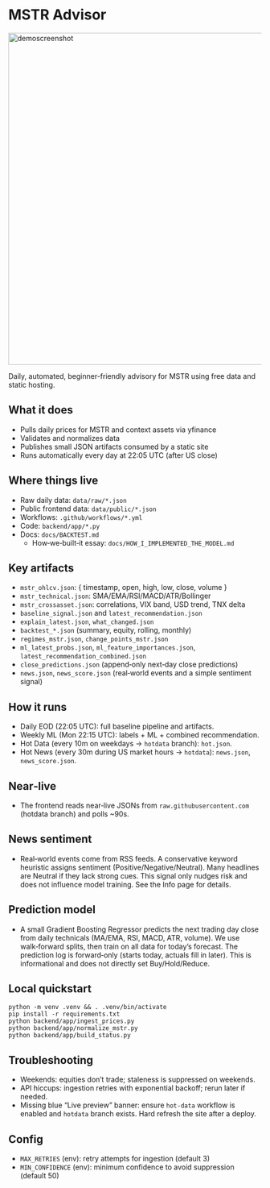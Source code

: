 MSTR Advisor
=========================
<img width="752" height="659" alt="demoscreenshot" src="https://github.com/user-attachments/assets/f2db8812-c189-4138-bf0b-7501df17196f" />

Daily, automated, beginner-friendly advisory for MSTR using free data and static hosting.

What it does
------------
- Pulls daily prices for MSTR and context assets via yfinance
- Validates and normalizes data
- Publishes small JSON artifacts consumed by a static site
- Runs automatically every day at 22:05 UTC (after US close)

Where things live
-----------------
- Raw daily data: `data/raw/*.json`
- Public frontend data: `data/public/*.json`
- Workflows: `.github/workflows/*.yml`
- Code: `backend/app/*.py`
- Docs: `docs/BACKTEST.md`
  - How‑we‑built‑it essay: `docs/HOW_I_IMPLEMENTED_THE_MODEL.md`

Key artifacts
-------------
- `mstr_ohlcv.json`: { timestamp, open, high, low, close, volume }
- `mstr_technical.json`: SMA/EMA/RSI/MACD/ATR/Bollinger
- `mstr_crossasset.json`: correlations, VIX band, USD trend, TNX delta
- `baseline_signal.json` and `latest_recommendation.json`
- `explain_latest.json`, `what_changed.json`
- `backtest_*.json` (summary, equity, rolling, monthly)
- `regimes_mstr.json`, `change_points_mstr.json`
- `ml_latest_probs.json`, `ml_feature_importances.json`, `latest_recommendation_combined.json`
- `close_predictions.json` (append‑only next‑day close predictions)
- `news.json`, `news_score.json` (real‑world events and a simple sentiment signal)

How it runs
-----------
- Daily EOD (22:05 UTC): full baseline pipeline and artifacts.
- Weekly ML (Mon 22:15 UTC): labels + ML + combined recommendation.
- Hot Data (every 10m on weekdays → `hotdata` branch): `hot.json`.
- Hot News (every 30m during US market hours → `hotdata`): `news.json`, `news_score.json`.

Near‑live
---------
- The frontend reads near‑live JSONs from `raw.githubusercontent.com` (hotdata branch) and polls ~90s.

News sentiment
--------------
- Real‑world events come from RSS feeds. A conservative keyword heuristic assigns sentiment (Positive/Negative/Neutral). Many headlines are Neutral if they lack strong cues. This signal only nudges risk and does not influence model training. See the Info page for details.

Prediction model
----------------
- A small Gradient Boosting Regressor predicts the next trading day close from daily technicals (MA/EMA, RSI, MACD, ATR, volume). We use walk‑forward splits, then train on all data for today’s forecast. The prediction log is forward‑only (starts today, actuals fill in later). This is informational and does not directly set Buy/Hold/Reduce.

Local quickstart
----------------
```
python -m venv .venv && . .venv/bin/activate
pip install -r requirements.txt
python backend/app/ingest_prices.py
python backend/app/normalize_mstr.py
python backend/app/build_status.py
```

Troubleshooting
---------------
- Weekends: equities don’t trade; staleness is suppressed on weekends.
- API hiccups: ingestion retries with exponential backoff; rerun later if needed.
- Missing blue “Live preview” banner: ensure `hot-data` workflow is enabled and `hotdata` branch exists. Hard refresh the site after a deploy.

Config
------
- `MAX_RETRIES` (env): retry attempts for ingestion (default 3)
- `MIN_CONFIDENCE` (env): minimum confidence to avoid suppression (default 50)


